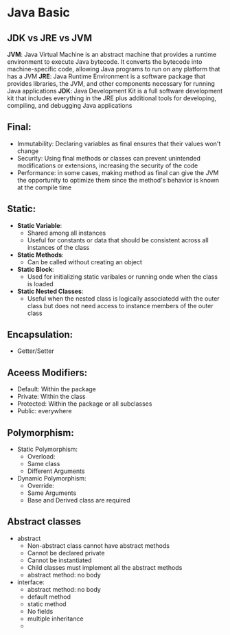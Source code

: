 # Java Basic

## JDK vs JRE vs JVM

**JVM**: Java Virtual Machine is an abstract machine that provides a runtime environment to execute Java bytecode. It converts the bytecode into machine-specific code, allowing Java programs to run on any platform that has a JVM
**JRE**: Java Runtime Environment is a software package that provides libraries, the JVM, and other components necessary for running Java applications
**JDK**: Java Development Kit is a full software development kit that includes everything in the JRE plus additional tools for developing, compiling, and debugging Java applications


## Final:
- Immutability: Declaring variables as final ensures that their values won't change
- Security: Using final methods or classes can prevent unintended modifications or extensions, increasing the security of the code
- Performance: in some cases, making method as final can give the JVM the opportunity to optimize them since the method's behavior is known at the compile time

## Static:
- **Static Variable**:
  - Shared among all instances
  - Useful for constants or data that should be consistent across all instances of the class
- **Static Methods**:
  - Can be called without creating an object
- **Static Block**:
  - Used for initializing static varibales or running onde when the class is loaded
- **Static Nested Classes**:
  - Useful when the nested class is logically associatedd with the outer class but does not need access to instance members of the outer class

## Encapsulation:
- Getter/Setter

## Aceess Modifiers:
- Default: Within the package
- Private: Within the class
- Protected: Within the package or all subclasses
- Public: everywhere


## Polymorphism:
- Static Polymorphism:
  - Overload:
  - Same class
  - Different Arguments
- Dynamic Polymorphism:
  - Override:
  - Same Arguments
  - Base and Derived class are required


## Abstract classes
- abstract
  - Non-abstract class cannot have abstract methods
  - Cannot be declared private
  - Cannot be instantiated
  - Child classes must implement all the abstract methods
  - abstract method: no body
- interface:
  - abstract method: no body
  - default method
  - static method
  - No fields
  - multiple inheritance
  - 